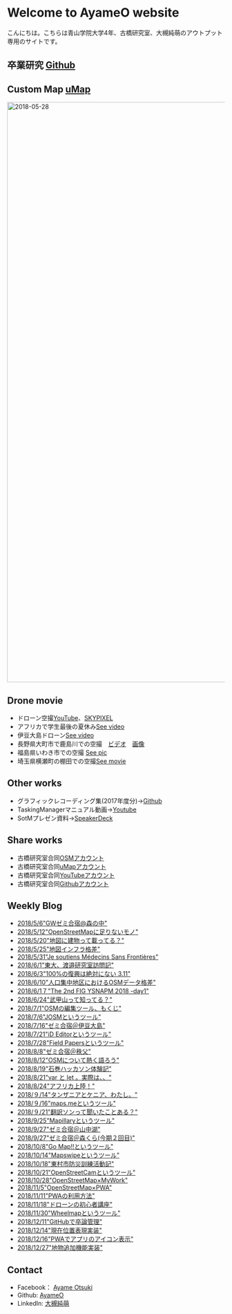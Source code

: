 # Welcome to AyameO website

こんにちは。こちらは青山学院大学4年、古橋研究室、大槻純萌のアウトプット専用のサイトです。

## 卒業研究 [Github](https://github.com/furuhashilab/BCr.map)

## Custom Map [uMap](https://umap.openstreetmap.fr/ja/user/AYAME_AGU/)

<img width="1343" alt="2018-05-28" src="https://user-images.githubusercontent.com/13360878/41278709-7dc9c81e-6e65-11e8-82bb-a4f6cba9462e.png">


## Drone movie

* ドローン空撮[YouTube](https://www.youtube.com/channel/UCBzJK-q1JFZiT4_YsPxSwsw)、[SKYPIXEL](https://www.skypixel.com/users/a-13e-pon)
* アフリカで学生最後の夏休み[See video](https://youtu.be/0rHb6UES92A)
* 伊豆大島ドローン[See video](https://youtu.be/I_GAsEBtfyg)
* 長野県大町市で鹿島川での空撮　[ビデオ](https://www.facebook.com/ayame.otsuki/videos/1086672491474133/?t=20)　[画像](https://user-images.githubusercontent.com/13360878/40784397-880d6cc0-6520-11e8-8ef9-86030a7cf567.jpg)  
* 福島県いわき市での空撮 [See pic](https://www.skypixel.com/users/a-13e-pon)
* 埼玉県横瀬町の棚田での空撮[See movie](https://www.youtube.com/watch?v=qJAtC3ScgeA)

## Other works
* グラフィックレコーディング集(2017年度分)→[Github](https://github.com/AyameO/Seminar2017/issues/1)
* TaskingManagerマニュアル動画→[Youtube](https://www.youtube.com/watch?v=-tkZym5L0KI&feature=youtu.be)
* SotMプレゼン資料→[SpeakerDeck](https://speakerdeck.com/ayameo/sotm-agu?slide=1)

## Share works
* 古橋研究室合同[OSMアカウント](https://www.openstreetmap.org/user/furuhashilab)
* 古橋研究室合同[uMapアカウント](https://umap.openstreetmap.fr/ja/user/furuhashilab/)
* 古橋研究室合同[YouTubeアカウント](https://www.youtube.com/channel/UC7ibSx7RwsxQPGjHX0ab5TQ)
* 古橋研究室合同[Githubアカウント](https://github.com/furuhashilab)

## Weekly Blog

* [2018/5/6"GWゼミ合宿@森の中"](https://medium.com/furuhashilab/gw%E3%82%BC%E3%83%9F%E5%90%88%E5%AE%BF-%E5%A4%A7%E7%94%BA-%E6%A3%AE%E3%81%8F%E3%82%89-92703323d298)
* [2018/5/12"OpenStreetMapに足りないモノ"](https://medium.com/furuhashilab/openstreetmap%E3%81%AB%E8%B6%B3%E3%82%8A%E3%81%AA%E3%81%84%E3%83%A2%E3%83%8E-e1bf1853e5ce)
* [2018/5/20"地図に建物って載ってる？"](https://medium.com/furuhashilab/%E5%9C%B0%E5%9B%B3%E3%81%AB%E5%BB%BA%E7%89%A9%E3%81%A3%E3%81%A6%E8%BC%89%E3%81%A3%E3%81%A6%E3%81%9F%E3%81%A3%E3%81%91-4c78e7bb5fab)
* [2018/5/25"地図インフラ格差"](https://medium.com/furuhashilab/%E5%9C%B0%E5%9B%B3%E3%82%A4%E3%83%B3%E3%83%95%E3%83%A9%E6%A0%BC%E5%B7%AE-3d6c58bb629a)
* [2018/5/31"Je soutiens Médecins Sans Frontières"](https://medium.com/furuhashilab/je-soutiens-m%C3%A9decins-sans-fronti%C3%A8res-ea8dcdd72e5a)
* [2018/6/1"東大、渡邉研究室訪問記"](https://medium.com/furuhashilab/%E6%9D%B1%E5%A4%A7-%E6%B8%A1%E9%82%89%E7%A0%94%E7%A9%B6%E5%AE%A4%E8%A8%AA%E5%95%8F%E8%A8%98-3f154802c90c)
* [2018/6/3"100%の復興は絶対にない 3.11"](https://medium.com/furuhashilab/100-%E3%81%AE%E5%BE%A9%E8%88%88%E3%81%AF%E7%B5%B6%E5%AF%BE%E3%81%AB%E3%81%AA%E3%81%84-3-11-92764b0c11d2)
* [2018/6/10"人口集中地区におけるOSMデータ格差"](https://medium.com/furuhashilab/%E4%BA%BA%E5%8F%A3%E5%AF%86%E9%9B%86%E5%9C%B0%E3%81%AB%E3%81%8A%E3%81%91%E3%82%8Bosm%E3%83%87%E3%83%BC%E3%82%BF%E6%A0%BC%E5%B7%AE-3a051e7e77df)
* [2018/6/1７"The 2nd FIG YSNAPM 2018 -day1"](https://medium.com/furuhashilab/the-2nd-fig-ysnapm-2018-day1-a384ff1f5656)
* [2018/6/24"武甲山って知ってる？"](https://medium.com/furuhashilab/%E6%AD%A6%E7%94%B2%E5%B1%B1%E3%81%A3%E3%81%A6%E7%9F%A5%E3%81%A3%E3%81%A6%E3%82%8B-96f16e6d815d)
* [2018/7/1"OSMの編集ツール、もくじ"](https://medium.com/furuhashilab/osm%E3%81%AE%E7%B7%A8%E9%9B%86%E3%83%84%E3%83%BC%E3%83%AB-%E3%82%82%E3%81%8F%E3%81%98-b47d3410fe4f)
* [2018/7/6"JOSMというツール"](https://medium.com/furuhashilab/josm%E3%81%A8%E3%81%84%E3%81%86%E3%83%84%E3%83%BC%E3%83%AB-4e07cac389af)
* [2018/7/16"ゼミ合宿＠伊豆大島"](https://medium.com/furuhashilab/%E3%82%BC%E3%83%9F%E5%90%88%E5%AE%BF-%E4%BC%8A%E8%B1%86%E5%A4%A7%E5%B3%B6-88ed09b33fa7)
* [2018/7/21"iD Editorというツール"](https://medium.com/furuhashilab/id-editor%E3%81%A8%E3%81%84%E3%81%86%E3%83%84%E3%83%BC%E3%83%AB-3ceb80c62367)
* [2018/7/28"Field Papersというツール"](https://medium.com/furuhashilab/field-papers%E3%81%A8%E3%81%84%E3%81%86%E3%83%84%E3%83%BC%E3%83%AB-d655b79e0360)
* [2018/8/8"ゼミ合宿＠秩父"](https://medium.com/furuhashilab/%E3%82%BC%E3%83%9F%E5%90%88%E5%AE%BF-%E7%A7%A9%E7%88%B6-cf6ed6f1022)
* [2018/8/12"OSMについて熱く語ろう"](https://medium.com/furuhashilab/osm%E3%81%AB%E3%81%A4%E3%81%84%E3%81%A6%E7%86%B1%E3%81%8F%E8%AA%9E%E3%82%8D%E3%81%86-fed7fd193ecf)
* [2018/8/19"石巻ハッカソン体験記"](https://medium.com/furuhashilab/%E7%9F%B3%E5%B7%BB%E3%83%8F%E3%83%83%E3%82%AB%E3%82%BD%E3%83%B3%E4%BD%93%E9%A8%93%E8%A8%98-8b062126346b)
* [2018/8/21"var と let 。実際は、、"](https://medium.com/furuhashilab/var-%E3%81%A8-let-%E5%AE%9F%E9%9A%9B%E3%81%AF-b538bd1d5218)
* [2018/8/24"アフリカ上陸！"](https://medium.com/furuhashilab/%E3%82%A2%E3%83%95%E3%83%AA%E3%82%AB%E4%B8%8A%E9%99%B8-43b91d544cca?source=linkShare-b4a6d6b116a9-1535053859)
* [2018/９/14"タンザニアとケニア、わたし。"](https://medium.com/furuhashilab/%E3%82%BF%E3%83%B3%E3%82%B6%E3%83%8B%E3%82%A2%E3%81%A8%E3%82%B1%E3%83%8B%E3%82%A2-%E3%82%8F%E3%81%9F%E3%81%97-92c393ed3c4e)
* [2018/９/16"maps.meというツール"](https://medium.com/furuhashilab/maps-me%E3%81%A8%E3%81%84%E3%81%86%E3%83%84%E3%83%BC%E3%83%AB-eb086f2a6d06)
* [2018/９/21"翻訳ソンって聞いたことある？"](https://medium.com/furuhashilab/%E7%BF%BB%E8%A8%B3%E3%82%BD%E3%83%B3%E3%81%A3%E3%81%A6%E8%81%9E%E3%81%84%E3%81%9F%E3%81%93%E3%81%A8%E3%81%82%E3%82%8B-9c88133463b)
* [2018/9/25"Mapillaryというツール"](https://medium.com/furuhashilab/mapillary%E3%81%A8%E3%81%84%E3%81%86%E3%83%84%E3%83%BC%E3%83%AB-e6f19c6fb668)
* [2018/9/27"ゼミ合宿＠山中湖"](https://medium.com/@a.13e.pon/%E3%82%BC%E3%83%9F%E5%90%88%E5%AE%BF-%E5%B1%B1%E4%B8%AD%E6%B9%96-a3df819e1789)
* [2018/9/27"ゼミ合宿＠森くら(今期２回目)"](https://medium.com/furuhashilab/%E3%82%BC%E3%83%9F%E5%90%88%E5%AE%BF-%E6%A3%AE%E3%81%8F%E3%82%89-%E4%BB%8A%E6%9C%9F%EF%BC%92%E5%9B%9E%E7%9B%AE-376a67a531b1)
* [2018/10/8"Go Map!!というツール"](https://medium.com/furuhashilab/go-map-%E3%81%A8%E3%81%84%E3%81%86%E3%83%84%E3%83%BC%E3%83%AB-70a42718689f)
* [2018/10/14"Mapswipeというツール"](https://medium.com/furuhashilab/mapswipe%E3%81%A8%E3%81%84%E3%81%86%E3%83%84%E3%83%BC%E3%83%AB-15111f661782)
* [2018/10/18"東村市防災訓練活動記"](https://medium.com/furuhashilab/%E6%9D%B1%E6%9D%91%E5%B8%82%E9%98%B2%E7%81%BD%E8%A8%93%E7%B7%B4%E6%B4%BB%E5%8B%95%E8%A8%98-6b3e52ef5a16)
* [2018/10/21"OpenStreetCamというツール"](https://medium.com/furuhashilab/openstreetcam%E3%81%A8%E3%81%84%E3%81%86%E3%83%84%E3%83%BC%E3%83%AB-b3369e5d960a)
* [2018/10/28"OpenStreetMap×MyWork"](https://medium.com/furuhashilab/openstreetmap-mywork-49a9219d6928)
* [2018/11/5"OpenStreetMap×PWA"](https://medium.com/furuhashilab/openstreetmap-pwa-cbed8bbe2218)
* [2018/11/11"PWAの利用方法"](https://medium.com/furuhashilab/pwa%E5%88%A9%E7%94%A8%E6%96%B9%E6%B3%95-52d644c031b8)
* [2018/11/18"ドローンの初心者講座"](https://medium.com/furuhashilab/%E3%83%89%E3%83%AD%E3%83%BC%E3%83%B3%E3%81%AE%E5%88%9D%E5%BF%83%E8%80%85%E8%AC%9B%E7%BF%92-8b4854b83749)
* [2018/11/30"Wheelmapというツール"](https://medium.com/furuhashilab/%E3%83%89%E3%83%AD%E3%83%BC%E3%83%B3%E3%81%AE%E5%88%9D%E5%BF%83%E8%80%85%E8%AC%9B%E7%BF%92-8b4854b83749)
* [2018/12/11"GitHubで卒論管理"](https://medium.com/furuhashilab/github%E3%81%A7%E5%8D%92%E8%AB%96%E7%AE%A1%E7%90%86-6f80988628e4)
* [2018/12/14"現在位置表現実装"](https://medium.com/@a.13e.pon/%E7%8F%BE%E5%9C%A8%E4%BD%8D%E7%BD%AE%E8%A1%A8%E7%8F%BE%E5%AE%9F%E8%A3%85-a9084e9e4756)
* [2018/12/16"PWAでアプリのアイコン表示"](https://medium.com/furuhashilab/pwa%E3%81%A7%E3%82%A2%E3%83%97%E3%83%AA%E3%81%AE%E3%82%A2%E3%82%A4%E3%82%B3%E3%83%B3%E8%A1%A8%E7%A4%BA-92ba663b7e37)
* [2018/12/27"地物追加機能実装"](https://medium.com/furuhashilab/%E5%9C%B0%E7%89%A9%E8%BF%BD%E5%8A%A0%E6%A9%9F%E8%83%BD%E5%AE%9F%E8%A3%85-c69f24f2b7cf)

## Contact

* Facebook： [Ayame Otsuki](https://www.facebook.com/ayame.otsuki)
* Github: [AyameO](https://github.com/AyameO)
* LinkedIn: [大槻純萌](https://www.linkedin.com/in/%E7%B4%94%E8%90%8C-%E5%A4%A7%E6%A7%BB-b20313166) 
